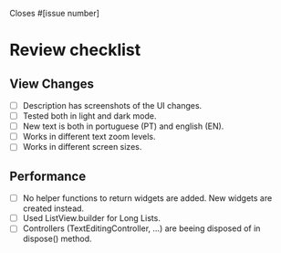 Closes #[issue number]
<!--
Description of the changes proposed in the pull request. 
Include steps to replicate the behavior and screenshots if UI is updated.
> If this is release PR select it's template by adding ?template=release_pr_template.md to the url.
-->

# Review checklist

## View Changes

- [ ] Description has screenshots of the UI changes.
- [ ] Tested both in light and dark mode.
- [ ] New text is both in portuguese (PT) and english (EN).
- [ ] Works in different text zoom levels.
- [ ] Works in different screen sizes.

## Performance

- [ ] No helper functions to return widgets are added. New widgets are created instead.
- [ ] Used ListView.builder for Long Lists.
- [ ] Controllers (TextEditingController, ...) are beeing  disposed of in dispose() method.